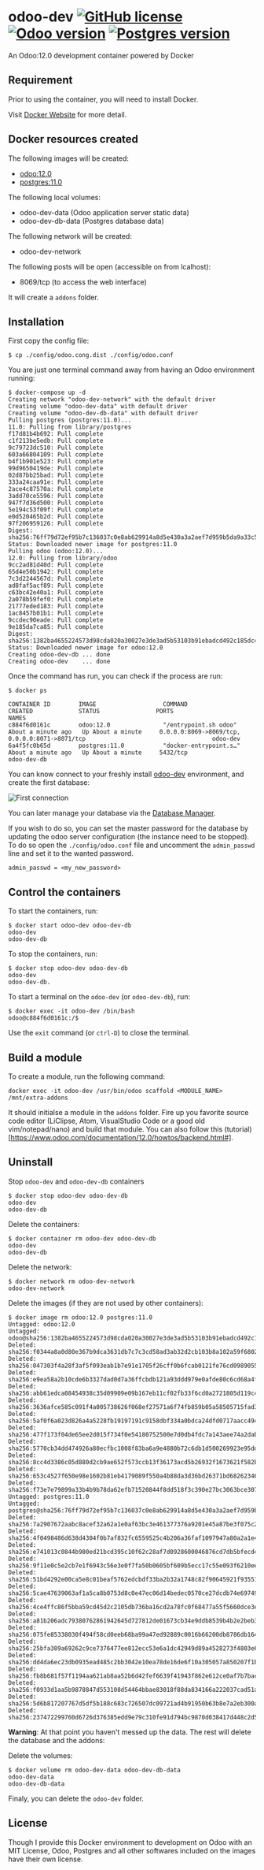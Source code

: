 # odoo-dev [![GitHub license](https://img.shields.io/badge/license-MIT-blue.svg)](https://github.com/gpfister/odoo-dev/blob/master/LICENSE) [![Odoo version](https://img.shields.io/badge/odoo-12.0-purple.svg)](https://hub.docker.com/_/odoo) [![Postgres version](https://img.shields.io/badge/postgres-11.0-darkblue.svg)](https://hub.docker.com/_/postgres)

An Odoo:12.0 development container powered by Docker

## Requirement

Prior to using the container, you will need to install Docker.

Visit [Docker Website](https://docker.com) for more detail.

## Docker resources created

The following images will be created:
  - [odoo:12.0](https://hub.docker.com/_/odoo)
  - [postgres:11.0](https://hub.docker.com/_/postgres)

The following local volumes:
  - odoo-dev-data (Odoo application server static data)
  - odoo-dev-db-data (Postgres database data)

The following network will be created:
  - odoo-dev-network

The following posts will be open (accessible on from lcalhost):
  - 8069/tcp (to access the web interface)

It will create a `addons` folder.

## Installation

First copy the config file:

	$ cp ./config/odoo.cong.dist ./config/odoo.conf

You are just one terminal command away from having an Odoo environment running:

	$ docker-compose up -d
	Creating network "odoo-dev-network" with the default driver
	Creating volume "odoo-dev-data" with default driver
	Creating volume "odoo-dev-db-data" with default driver
	Pulling postgres (postgres:11.0)...
	11.0: Pulling from library/postgres
	f17d81b4b692: Pull complete
	c1f213be5edb: Pull complete
	9c79723dc510: Pull complete
	603a66804109: Pull complete
	b4f1b901e523: Pull complete
	99d9650419de: Pull complete
	02d87bb25bad: Pull complete
	333a24caa91e: Pull complete
	2ace4c87570a: Pull complete
	3add70ce5596: Pull complete
	947f7d36d500: Pull complete
	5e194c53f09f: Pull complete
	e0d520465b2d: Pull complete
	97f206959126: Pull complete
	Digest: sha256:76ff79d72ef95b7c136037c0e8ab629914a8d5e430a3a2aef7d959b5da9a33c5
	Status: Downloaded newer image for postgres:11.0
	Pulling odoo (odoo:12.0)...
	12.0: Pulling from library/odoo
	9cc2ad81d40d: Pull complete
	65d4e50b1942: Pull complete
	7c3d2244567d: Pull complete
	ad8faf5acf89: Pull complete
	c63bc42e40a1: Pull complete
	2a078b59fef0: Pull complete
	21777eded183: Pull complete
	1ac8457b01b1: Pull complete
	9ccdec90eade: Pull complete
	9e185da7ca85: Pull complete
	Digest: sha256:1382ba4655224573d98cda020a30027e3de3ad5b53103b91ebadcd492c185dc4
	Status: Downloaded newer image for odoo:12.0
	Creating odoo-dev-db ... done
	Creating odoo-dev    ... done

Once the command has run, you can check if the process are run:

	$ docker ps

	CONTAINER ID        IMAGE                   COMMAND                  CREATED             STATUS                PORTS                                                                             NAMES
	c884f6d0161c        odoo:12.0               "/entrypoint.sh odoo"    About a minute ago   Up About a minute     0.0.0.0:8069->8069/tcp, 0.0.0.0:8071->8071/tcp                                    odoo-dev
	6a4f5fc0b65d        postgres:11.0           "docker-entrypoint.s…"   About a minute ago   Up About a minute     5432/tcp                                                                          odoo-dev-db

You can know connect to your freshly install [odoo-dev](http://localhost:8069) environment, and create the first database:

![First connection](assets/img/first-connection.png "First connection details")

You can later manage your database via the [Database Manager](http://localhost:8069/web/database/manager).

If you wish to do so, you can set the master password for the database by updating the odoo server configuration (the instance need to be stopped). To do so open the `./config/odoo.conf` file and uncomment the `admin_passwd` line and set it to the wanted password.

	admin_passwd = <my_new_password>

	

## Control the containers

To start the containers, run:

	$ docker start odoo-dev odoo-dev-db
	odoo-dev
	odoo-dev-db

To stop the containers, run:

	$ docker stop odoo-dev odoo-dev-db
	odoo-dev
	odoo-dev-db.

To start a terminal on the `odoo-dev` (or `odoo-dev-db`), run:

	$ docker exec -it odoo-dev /bin/bash
	odoo@c884f6d0161c:/$

Use the `exit` command (or `ctrl-D`) to close the terminal.

## Build a module

To create a module, run the following command:

	docker exec -it odoo-dev /usr/bin/odoo scaffold <MODULE_NAME> /mnt/extra-addons

It should initialse a module in the `addons` folder. Fire up you favorite source code editor (LiClipse, Atom, VisualStudio Code or a good old vim/notepad/nano) and build that module. You can also follow this (tutorial)[https://www.odoo.com/documentation/12.0/howtos/backend.html#].

## Uninstall

Stop `odoo-dev` and `odoo-dev-db` containers

	$ docker stop odoo-dev odoo-dev-db
	odoo-dev
	odoo-dev-db

Delete the containers:

	$ docker container rm odoo-dev odoo-dev-db
	odoo-dev
	odoo-dev-db

Delete the network:

	$ docker network rm odoo-dev-network
	odoo-dev-network

Delete the images (if they are not used by other containers):

	$ docker image rm odoo:12.0 postgres:11.0
	Untagged: odoo:12.0
	Untagged: odoo@sha256:1382ba4655224573d98cda020a30027e3de3ad5b53103b91ebadcd492c185dc4
	Deleted: sha256:f0344a8a0d80e367b9dca3631db7c7c3cd58ad3ab32d2cb103b8a102a59f6802
	Deleted: sha256:047303f4a28f3af5f093eab1b7e91e1705f26cff0b6fcab0121fe76cd0989055
	Deleted: sha256:e9ea58a2b10cde6b3327dad0d7a36ffcbdb121a93ddd979e0afde80c6cd68a4f
	Deleted: sha256:abb61edca08454938c35d09909e09b167eb11cf02fb33f6cd0a2721805d119c4
	Deleted: sha256:3636afce585c091f4a005738626f068ef27571a6f74fb859b05a58505715fad3
	Deleted: sha256:5af0f6a023d826a4a5228fb19197191c9158dbf334a0bdca24dfd0717aacc494
	Deleted: sha256:477f173f04de65ee2d015f734f0e54180752500e7d0db4fdc7a143aee74a2dab
	Deleted: sha256:5770cb34dd474926a80ecfbc1008f83ba6a9e4880b72c6db1d500269923e95dd
	Deleted: sha256:8cc4d3386c05d880d2cb9ae652f573ccb13f36173acd5b26932f1673621f582b
	Deleted: sha256:653c4527f650e98e1602b81eb4179089f550a4b88da3d36bd26371bd68262346
	Deleted: sha256:f73e7e79899a33b4b9b78da62efb71520844f8dd518f3c390e27bc3063bce307
	Untagged: postgres:11.0
	Untagged: postgres@sha256:76ff79d72ef95b7c136037c0e8ab629914a8d5e430a3a2aef7d959b5da9a33c5
	Deleted: sha256:7a2907672aabc8acef32a62a1e0af63bc3e461377376a9201e45a87be3f075c2
	Deleted: sha256:4f0498486d638d4304f0b7af832fc6559525c4b206a36faf1097947a80a2a1e4
	Deleted: sha256:e741013c0844b980ed21bcd395c10f62c28af7d0928600046876cd7db5bfecd4
	Deleted: sha256:9f11e0c5e2cb7e1f6943c56e3e0f7fa50b0605bf609b5ecc17c55e093f6210ee
	Deleted: sha256:51bd4292e00ca5e8c01beaf5762edcbdf33ba2b32a1748c82f90645921f93551
	Deleted: sha256:5cae47639063af1a5ca8b0753d8c0e47ec06d14bedec0570ce27dcdb74e69749
	Deleted: sha256:4ce4ffc86f5bba59cd45d2c2105db736ba16cd2a78fc0f68477a55f5660dce3e
	Deleted: sha256:a81b206adc79380762861942645d727812de01673cb34e9ddb8539b4b2e2beb3
	Deleted: sha256:075fe85338030f494f58cd0eeb68ba99a47ed92889c0016b66200db8786db164
	Deleted: sha256:25bfa389a69262c9ce7376477ee812ecc53e6a1dc42949d89a4528273f4803e6
	Deleted: sha256:dd4da6ec23db0935ead485c2bb3042e10ea78de16de6f10a305057a850207f1b
	Deleted: sha256:fb8b681f57f1194aa621ab8aa52b6d42fef6639f41943f862e612ce0af7b7bac
	Deleted: sha256:f0933d1aa5b9878847d553108d54464bbae83018f88da834166a222037cad51a
	Deleted: sha256:5d6b817207767d5df5b188c683c726507dc09721ad4b91950b63b8e7a2eb300a
	Deleted: sha256:237472299760d6726d376385edd9e79c310fe91d794bc9870d038417d448c2d5


**Warning**: At that point you haven't messed up the data. The rest will delete the database and the addons:

Delete the volumes:

	$ docker volume rm odoo-dev-data odoo-dev-db-data
	odoo-dev-data
	odoo-dev-db-data

Finaly, you can delete the `odoo-dev` folder.

## License

Though I provide this Docker environment to development on Odoo with an MIT License, Odoo, Postgres and all other softwares included on the images have their own license.
	
